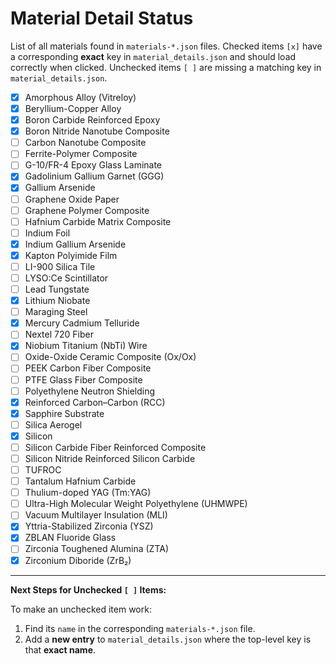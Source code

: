 # Material Detail Status

List of all materials found in `materials-*.json` files.
Checked items `[x]` have a corresponding **exact** key in `material_details.json` and should load correctly when clicked.
Unchecked items `[ ]` are missing a matching key in `material_details.json`.

- [x] Amorphous Alloy (Vitreloy)
- [x] Beryllium-Copper Alloy
- [x] Boron Carbide Reinforced Epoxy
- [x] Boron Nitride Nanotube Composite
- [ ] Carbon Nanotube Composite
- [ ] Ferrite-Polymer Composite
- [ ] G-10/FR-4 Epoxy Glass Laminate
- [x] Gadolinium Gallium Garnet (GGG)
- [x] Gallium Arsenide
- [ ] Graphene Oxide Paper
- [ ] Graphene Polymer Composite
- [ ] Hafnium Carbide Matrix Composite
- [ ] Indium Foil
- [x] Indium Gallium Arsenide
- [x] Kapton Polyimide Film
- [ ] LI-900 Silica Tile
- [ ] LYSO:Ce Scintillator
- [ ] Lead Tungstate
- [x] Lithium Niobate
- [ ] Maraging Steel
- [x] Mercury Cadmium Telluride
- [ ] Nextel 720 Fiber
- [x] Niobium Titanium (NbTi) Wire
- [ ] Oxide-Oxide Ceramic Composite (Ox/Ox)
- [ ] PEEK Carbon Fiber Composite
- [ ] PTFE Glass Fiber Composite
- [ ] Polyethylene Neutron Shielding
- [x] Reinforced Carbon–Carbon (RCC)
- [x] Sapphire Substrate
- [ ] Silica Aerogel
- [x] Silicon
- [ ] Silicon Carbide Fiber Reinforced Composite
- [ ] Silicon Nitride Reinforced Silicon Carbide
- [ ] TUFROC
- [ ] Tantalum Hafnium Carbide
- [ ] Thulium-doped YAG (Tm:YAG)
- [ ] Ultra-High Molecular Weight Polyethylene (UHMWPE)
- [ ] Vacuum Multilayer Insulation (MLI)
- [x] Yttria-Stabilized Zirconia (YSZ)
- [x] ZBLAN Fluoride Glass
- [ ] Zirconia Toughened Alumina (ZTA)
- [x] Zirconium Diboride (ZrB₂)

---
**Next Steps for Unchecked `[ ]` Items:**

To make an unchecked item work:
1.  Find its `name` in the corresponding `materials-*.json` file.
2.  Add a **new entry** to `material_details.json` where the top-level key is that **exact name**.
